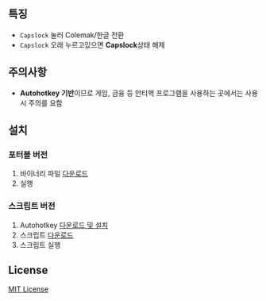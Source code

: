 ## 특징
- `Capslock` 눌러 Colemak/한글 전환
- `Capslock` 오래 누르고있으면 **Capslock**상태 해제

## 주의사항
- **Autohotkey 기반**이므로 게임, 금융 등 안티핵 프로그램을 사용하는 곳에서는 사용시 주의를 요함

## 설치
### 포터블 버전
1. 바이너리 파일 [다운로드](https://github.com/Makeeyaf/colemak-korean/releases/download/1.1.0/Colemak.exe)
2. 실행
 
### 스크립트 버전
1. Autohotkey [다운로드 및 설치](https://www.autohotkey.com)
2. 스크립트 [다운로드](https://github.com/Makeeyaf/colemak-korean/archive/1.1.0.zip)
3. 스크립트 실행

## License
[MIT License](https://github.com/Makeeyaf/colemak-korean/blob/master/LICENSE)
